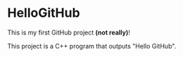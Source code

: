 # HelloGitHub

This is my first GitHub project **(not really)**!

This project is a C++ program that outputs "Hello GitHub".
